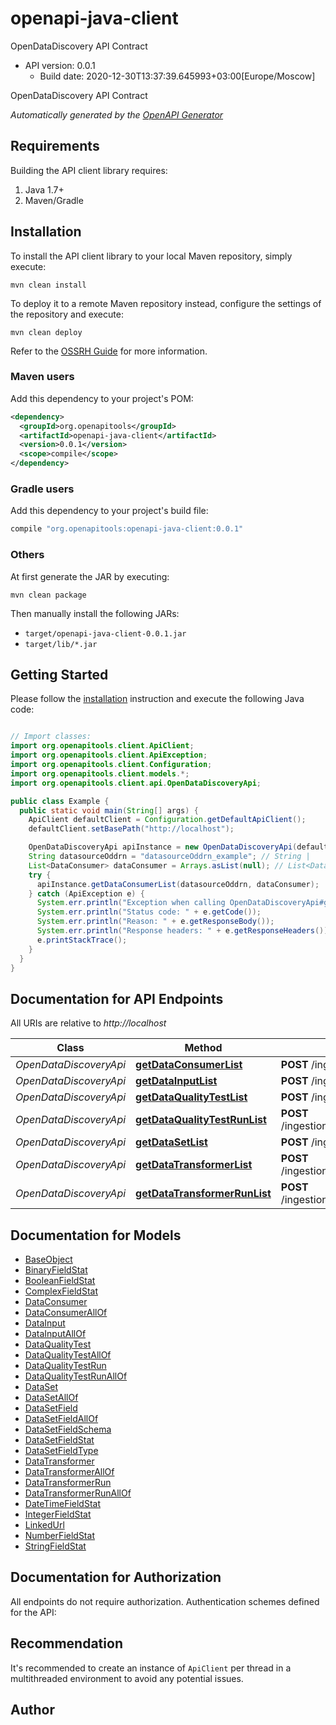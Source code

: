 # openapi-java-client

OpenDataDiscovery API Contract
- API version: 0.0.1
  - Build date: 2020-12-30T13:37:39.645993+03:00[Europe/Moscow]

OpenDataDiscovery API Contract


*Automatically generated by the [OpenAPI Generator](https://openapi-generator.tech)*


## Requirements

Building the API client library requires:
1. Java 1.7+
2. Maven/Gradle

## Installation

To install the API client library to your local Maven repository, simply execute:

```shell
mvn clean install
```

To deploy it to a remote Maven repository instead, configure the settings of the repository and execute:

```shell
mvn clean deploy
```

Refer to the [OSSRH Guide](http://central.sonatype.org/pages/ossrh-guide.html) for more information.

### Maven users

Add this dependency to your project's POM:

```xml
<dependency>
  <groupId>org.openapitools</groupId>
  <artifactId>openapi-java-client</artifactId>
  <version>0.0.1</version>
  <scope>compile</scope>
</dependency>
```

### Gradle users

Add this dependency to your project's build file:

```groovy
compile "org.openapitools:openapi-java-client:0.0.1"
```

### Others

At first generate the JAR by executing:

```shell
mvn clean package
```

Then manually install the following JARs:

* `target/openapi-java-client-0.0.1.jar`
* `target/lib/*.jar`

## Getting Started

Please follow the [installation](#installation) instruction and execute the following Java code:

```java

// Import classes:
import org.openapitools.client.ApiClient;
import org.openapitools.client.ApiException;
import org.openapitools.client.Configuration;
import org.openapitools.client.models.*;
import org.openapitools.client.api.OpenDataDiscoveryApi;

public class Example {
  public static void main(String[] args) {
    ApiClient defaultClient = Configuration.getDefaultApiClient();
    defaultClient.setBasePath("http://localhost");

    OpenDataDiscoveryApi apiInstance = new OpenDataDiscoveryApi(defaultClient);
    String datasourceOddrn = "datasourceOddrn_example"; // String | 
    List<DataConsumer> dataConsumer = Arrays.asList(null); // List<DataConsumer> | 
    try {
      apiInstance.getDataConsumerList(datasourceOddrn, dataConsumer);
    } catch (ApiException e) {
      System.err.println("Exception when calling OpenDataDiscoveryApi#getDataConsumerList");
      System.err.println("Status code: " + e.getCode());
      System.err.println("Reason: " + e.getResponseBody());
      System.err.println("Response headers: " + e.getResponseHeaders());
      e.printStackTrace();
    }
  }
}

```

## Documentation for API Endpoints

All URIs are relative to *http://localhost*

Class | Method | HTTP request | Description
------------ | ------------- | ------------- | -------------
*OpenDataDiscoveryApi* | [**getDataConsumerList**](docs/OpenDataDiscoveryApi.md#getDataConsumerList) | **POST** /ingestion/{datasourceOddrn}/consumers | 
*OpenDataDiscoveryApi* | [**getDataInputList**](docs/OpenDataDiscoveryApi.md#getDataInputList) | **POST** /ingestion/{datasourceOddrn}/inputs | 
*OpenDataDiscoveryApi* | [**getDataQualityTestList**](docs/OpenDataDiscoveryApi.md#getDataQualityTestList) | **POST** /ingestion/{datasourceOddrn}/qualitytests | 
*OpenDataDiscoveryApi* | [**getDataQualityTestRunList**](docs/OpenDataDiscoveryApi.md#getDataQualityTestRunList) | **POST** /ingestion/{datasourceOddrn}/qualitytests/runs | 
*OpenDataDiscoveryApi* | [**getDataSetList**](docs/OpenDataDiscoveryApi.md#getDataSetList) | **POST** /ingestion/{datasourceOddrn}/datasets | 
*OpenDataDiscoveryApi* | [**getDataTransformerList**](docs/OpenDataDiscoveryApi.md#getDataTransformerList) | **POST** /ingestion/{datasourceOddrn}/transformers | 
*OpenDataDiscoveryApi* | [**getDataTransformerRunList**](docs/OpenDataDiscoveryApi.md#getDataTransformerRunList) | **POST** /ingestion/{datasourceOddrn}/transformers/runs | 


## Documentation for Models

 - [BaseObject](docs/BaseObject.md)
 - [BinaryFieldStat](docs/BinaryFieldStat.md)
 - [BooleanFieldStat](docs/BooleanFieldStat.md)
 - [ComplexFieldStat](docs/ComplexFieldStat.md)
 - [DataConsumer](docs/DataConsumer.md)
 - [DataConsumerAllOf](docs/DataConsumerAllOf.md)
 - [DataInput](docs/DataInput.md)
 - [DataInputAllOf](docs/DataInputAllOf.md)
 - [DataQualityTest](docs/DataQualityTest.md)
 - [DataQualityTestAllOf](docs/DataQualityTestAllOf.md)
 - [DataQualityTestRun](docs/DataQualityTestRun.md)
 - [DataQualityTestRunAllOf](docs/DataQualityTestRunAllOf.md)
 - [DataSet](docs/DataSet.md)
 - [DataSetAllOf](docs/DataSetAllOf.md)
 - [DataSetField](docs/DataSetField.md)
 - [DataSetFieldAllOf](docs/DataSetFieldAllOf.md)
 - [DataSetFieldSchema](docs/DataSetFieldSchema.md)
 - [DataSetFieldStat](docs/DataSetFieldStat.md)
 - [DataSetFieldType](docs/DataSetFieldType.md)
 - [DataTransformer](docs/DataTransformer.md)
 - [DataTransformerAllOf](docs/DataTransformerAllOf.md)
 - [DataTransformerRun](docs/DataTransformerRun.md)
 - [DataTransformerRunAllOf](docs/DataTransformerRunAllOf.md)
 - [DateTimeFieldStat](docs/DateTimeFieldStat.md)
 - [IntegerFieldStat](docs/IntegerFieldStat.md)
 - [LinkedUrl](docs/LinkedUrl.md)
 - [NumberFieldStat](docs/NumberFieldStat.md)
 - [StringFieldStat](docs/StringFieldStat.md)


## Documentation for Authorization

All endpoints do not require authorization.
Authentication schemes defined for the API:

## Recommendation

It's recommended to create an instance of `ApiClient` per thread in a multithreaded environment to avoid any potential issues.

## Author



